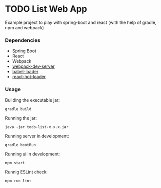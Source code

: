 TODO List Web App
=======================

Example project to play with spring-boot and react (with the help of gradle, npm and webpack)

### Dependencies

* Spring Boot
* React
* Webpack
* [webpack-dev-server](https://github.com/webpack/webpack-dev-server)
* [babel-loader](https://github.com/babel/babel-loader)
* [react-hot-loader](https://github.com/gaearon/react-hot-loader)

### Usage
Building the executable jar:
```
gradle build
```
Running the jar:
```
java -jar todo-list-x.x.x.jar
```
Running server in development:
```
gradle bootRun
```
Running ui in development:
```
npm start
```
Runnig ESLint check:
```
npm run lint
```